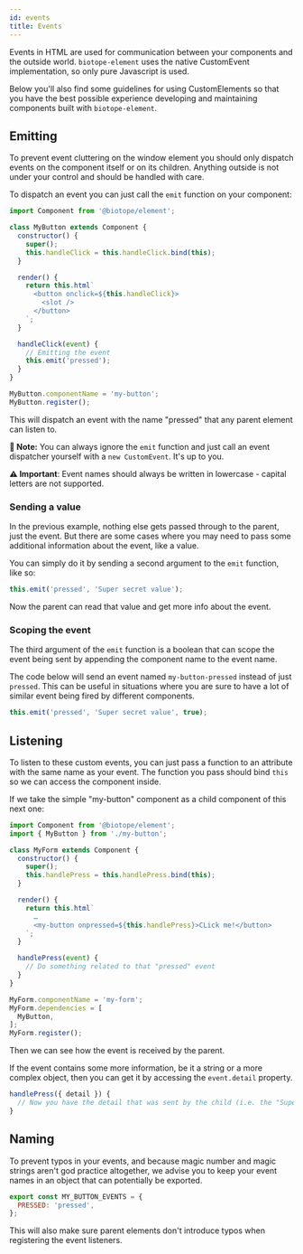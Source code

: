 ```yaml
---
id: events
title: Events
---
```


Events in HTML are used for communication between your components and the outside world. `biotope-element`
uses the native CustomEvent implementation, so only pure Javascript is used.

Below you'll also find some guidelines for using CustomElements so that you have the best possible
experience developing and maintaining components built with `biotope-element`.

## Emitting
To prevent event cluttering on the window element you should only dispatch events on the component
itself or on its children. Anything outside is not under your control and should be handled with
care.

To dispatch an event you can just call the `emit` function on your component:

```javascript
import Component from '@biotope/element';

class MyButton extends Component {
  constructor() {
    super();
    this.handleClick = this.handleClick.bind(this);
  }

  render() {
    return this.html`
      <button onclick=${this.handleClick}>
        <slot />
      </button>
    `;
  }

  handleClick(event) {
    // Emitting the event
    this.emit('pressed');
  }
}

MyButton.componentName = 'my-button';
MyButton.register();
```

This will dispatch an event with the name "pressed" that any parent element can listen to.

__📝 Note:__ You can always ignore the `emit` function and just call an event dispatcher yourself
with a `new CustomEvent`. It's up to you.

__⚠️ Important__: Event names should always be written in lowercase - capital letters are not
supported.

### Sending a value
In the previous example, nothing else gets passed through to the parent, just the event. But there
are some cases where you may need to pass some additional information about the event, like a value.

You can simply do it by sending a second argument to the `emit` function, like so:

```javascript
this.emit('pressed', 'Super secret value');
```

Now the parent can read that value and get more info about the event.

### Scoping the event
The third argument of the `emit` function is a boolean that can scope the event being sent by
appending the component name to the event name.

The code below will send an event named `my-button-pressed` instead of just `pressed`. This can be
useful in situations where you are sure to have a lot of similar event being fired by different
components.

```javascript
this.emit('pressed', 'Super secret value', true);
```

## Listening
To listen to these custom events, you can just pass a function to an attribute with the same name as
your event. The function you pass should bind `this` so we can access the component inside.

If we take the simple "my-button" component as a child component of this next one:

```javascript
import Component from '@biotope/element';
import { MyButton } from './my-button';

class MyForm extends Component {
  constructor() {
    super();
    this.handlePress = this.handlePress.bind(this);
  }

  render() {
    return this.html`
      …
      <my-button onpressed=${this.handlePress}>CLick me!</button>
    `;
  }

  handlePress(event) {
    // Do something related to that "pressed" event
  }
}

MyForm.componentName = 'my-form';
MyForm.dependencies = [
  MyButton,
];
MyForm.register();
```

Then we can see how the event is received by the parent.

If the event contains some more information, be it a string or a more complex object, then you can
get it by accessing the `event.detail` property.

```javascript
handlePress({ detail }) {
  // Now you have the detail that was sent by the child (i.e. the "Super secret value")
}
```

## Naming
To prevent typos in your events, and because magic number and magic strings aren't god practice
altogether, we advise you to keep your event names in an object that can potentially be exported.

```javascript
export const MY_BUTTON_EVENTS = {
  PRESSED: 'pressed',
};
```

This will also make sure parent elements don't introduce typos when registering the event listeners.
